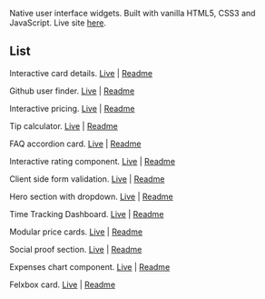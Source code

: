 
Native user interface widgets. Built with vanilla HTML5, CSS3 and JavaScript.
Live site [here](https://alexcumplido.github.io/ui-components/).

## List

Interactive card details.
[Live](https://alexcumplido.github.io/ui-components/interactive-card-form/) | [Readme](https://github.com/alexcumplido/ui-components/tree/main/interactive-card-form#checkout-form-with-interactive-card-details)

Github user finder.
[Live](https://alexcumplido.github.io/ui-components/github-user-api/) | [Readme](https://github.com/alexcumplido/ui-components/tree/main/github-user-api#readme)

Interactive pricing.
[Live](https://alexcumplido.github.io/ui-components/interactive-pricing/) | [Readme](https://github.com/alexcumplido/ui-components/tree/main/interactive-pricing#interactive-price-component)

Tip calculator.
[Live](https://alexcumplido.github.io/ui-components/tip-calculator/) | [Readme](https://github.com/alexcumplido/ui-components/tree/main/tip-calculator#splitter)

FAQ accordion card.
[Live](https://alexcumplido.github.io/ui-components/faq-accordion) | [Readme](https://github.com/alexcumplido/ui-components/tree/main/faq-accordion#faq-accordion-component)

Interactive rating component.
[Live](https://alexcumplido.github.io/ui-components/rating-modal) | [Readme](https://github.com/alexcumplido/ui-components/tree/main/rating-modal#rating-modal)

Client side form validation.
[Live](https://alexcumplido.github.io/ui-components/form-validation) | [Readme](https://github.com/alexcumplido/ui-components/tree/main/form-validation#form-sign-up-component)

Hero section with dropdown.
[Live](https://alexcumplido.github.io/ui-components/dropdown-navigation) | [Readme](https://github.com/alexcumplido/ui-components/tree/main/dropdown-navigation#faq-accordion-component)

Time Tracking Dashboard.
[Live](https://alexcumplido.github.io/ui-components/time-dashboard/) | [Readme](https://github.com/alexcumplido/ui-components/tree/main/time-dashboard#time-dashboard)

Modular price cards.
[Live](https://jump2-digital.vercel.app/) | [Readme](https://github.com/alexcumplido/jump2Digital#readme)

Social proof section.
[Live](https://alexcumplido.github.io/ui-components/grid-section) | [Readme](https://github.com/alexcumplido/ui-components/tree/main/grid-section#responsive-grid-section)

Expenses chart component.
[Live](https://alexcumplido.github.io/ui-components/bar-chart) | [Readme](https://github.com/alexcumplido/ui-components/tree/main/bar-chart#rating-modal)

Felxbox card.
[Live](https://alexcumplido.github.io/ui-components/card-component) | [Readme](https://github.com/alexcumplido/ui-components/tree/main/card-component#flexbox-card)



